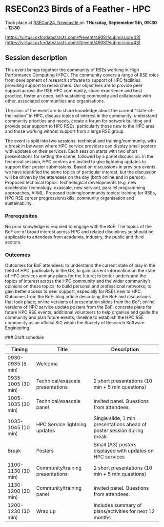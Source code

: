 # RSECon23 Birds of a Feather - HPC

Took place at [RSECon24, Newcastle ](https://rsecon24.society-rse.org/) on **THursday, Septemeber 5th, 09:30 - 12:30**

[https://virtual.oxfordabstracts.com/#/event/49081/submission/43](https://virtual.oxfordabstracts.com/#/event/49081/submission/43)

## Session description

This event brings together the community of RSEs working in High Performance Computing (HPC). The community covers a range of RSE roles from development of research software to support of HPC facilities, providing support to researchers. Our objectives are to provide peer support across the RSE HPC community, share experience and best practice, foster an open, self-sustaining community and collaborate with other, associated communities and organisations.

The aims of the event are to share knowledge about the current “state-of-the-nation” in HPC, discuss topics of interest in the community, understand community priorities and needs, create a forum for network building and provide peer support to HPC RSEs: particularly those new to the HPC area and those working without support from a large RSE group.

The event is split into two sessions: technical and training/community, with a break in between where HPC service providers can display small posters with updates on their services. Each session starts with two short presentations for setting the scene, followed by a panel discussion. In the technical session, HPC centres are invited to give lightning updates to support their poster submissions. Based on discussions in previous events, we have identified the some topics of particular interest, but the discussion will be driven by the attendees on the day (both online and in person). Proposed technical topics: technological developments (e.g. new accelerator technology, exascale, new service), parallel programming approaches, AI/ML. Proposed training/community topics: training for RSEs, HPC RSE career progression/skills, community organisation and sustainability.

### Prerequisites

No prior knowledge is required to engage with the BoF. The topics of the BoF are of broad interest across HPC and related disciplines so should be applicable to attendees from academia, industry, the public and third sectors.

### Outcomes

Outcomes for BoF attendees: to understand the current state of play in the field of HPC, particularly in the UK; to gain current information on the state of HPC services and any plans for the future; to better understand the topics of interest across the HPC community and the wider community’s opinions on these topics; to build personal and professional networks; to gain better access to peer support, especially for RSEs new to HPC. Outcomes from the BoF: blog article describing the BoF and discussions that took place; online versions of presentation slides from the BoF; online versions of HPC service update posters from the BoF; concrete plans for future HPC RSE events; additional volunteers to help organise and guide the community and plan future events; timeline to establish the HPC RSE community as an official SIG within the Society of Research Software Engineering.

### Draft schedule

|   Timing   |   Title   |   Description   |
| --- | --- | --- |
|   0930-0935 (5 min)   |   Welcome   |     |
|   0935-1005 (30 min)   |   Technical/exascale presentations   |   2 short presentations (10 min + 5 min questions)   |
|   1005-1035 (30 min)   |   Technical/exascale panel   |   Invited panel. Questions from attendees.   |
|   1035-1045 (10 min)   |   HPC Service lightning updates   |   Single slide, 1 min presentations ahead of poster session during break    |
|   Break   |   Posters   |   Small (A3) posters displayed with updates on HPC services   |
|   1100-1130 (30 min)   |   Community/training presentations   |   2 short presentations (10 min + 5 min questions)   |
|   1130-1200 (30 min)   |   Community/training panel   |   Invited panel. Questions from attendees.    |
|   1200-1230 (30 min)   |   Wrap up   |   Includes summary of plans/activities for next 12 months   |
